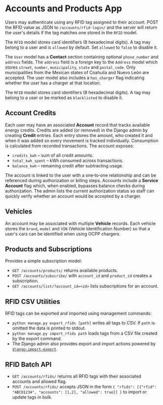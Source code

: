 # Accounts and Products App

Users may authenticate using any RFID tag assigned to their account. POST the RFID value as JSON to `/accounts/rfid-login/` and the server will return the user's details if the tag matches one stored in the `RFID` model.

The `RFID` model stores card identifiers (8 hexadecimal digits). A tag may belong to a user and is `allowed` by default. Set `allowed` to `false` to disable it.

The `User` model has a **Contact** section containing optional `phone_number` and
`address` fields. The `address` field is a foreign key to the `Address` model
which stores `street`, `number`, `municipality`, `state` and `postal_code`.
Only municipalities from the Mexican states of Coahuila and Nuevo León are
accepted. The user model also includes a `has_charger` flag indicating whether
the user has a charger at that location.

The `RFID` model stores card identifiers (8 hexadecimal digits). A tag may belong to a user or be marked as `blacklisted` to disable it.

## Account Credits

Each user may have an associated **Account** record that tracks available energy credits.
Credits are added (or removed) in the Django admin by creating **Credit** entries.
Each entry stores the amount, who created it and when it was added so every
movement is tracked individually. Consumption is calculated from recorded
transactions. The account exposes:

- `credits_kwh` – sum of all credit amounts.
- `total_kwh_spent` – kWh consumed across transactions.
- `balance_kwh` – remaining credit after subtracting usage.

The account is linked to the user with a one‑to‑one relationship and can be
referenced during authorization or billing steps. Accounts include a **Service
Account** flag which, when enabled, bypasses balance checks during
authorization. The admin lists the current authorization status so staff can
quickly verify whether an account would be accepted by a charger.

## Vehicles

An account may be associated with multiple **Vehicle** records. Each vehicle
stores the `brand`, `model` and `VIN` (Vehicle Identification Number) so that a
user's cars can be identified when using OCPP chargers.

## Products and Subscriptions

Provides a simple subscription model:

- `GET /accounts/products/` returns available products.
- `POST /accounts/subscribe/` with `account_id` and `product_id` creates a subscription.
- `GET /accounts/list/?account_id=<id>` lists subscriptions for an account.

## RFID CSV Utilities

RFID tags can be exported and imported using management commands:

- `python manage.py export_rfids [path]` writes all tags to CSV. If `path` is omitted the data is printed to stdout.
- `python manage.py import_rfids path` loads tags from a CSV file created by the export command.
- The Django admin also provides export and import actions powered by [`django-import-export`](https://django-import-export.readthedocs.io/).

## RFID Batch API

- `GET /accounts/rfids/` returns all RFID tags with their associated accounts and allowed flag.
- `POST /accounts/rfids/` accepts JSON in the form `{ "rfids": [{"rfid": "ABCD1234", "accounts": [1,2], "allowed": true}] }` to import or update tags in bulk.
